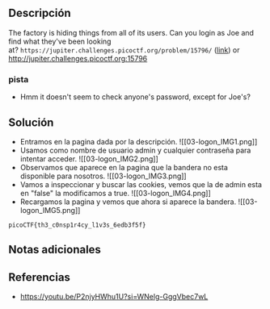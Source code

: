 
## Descripción 

The factory is hiding things from all of its users. Can you login as Joe and find what they've been looking at? `https://jupiter.challenges.picoctf.org/problem/15796/` ([link](https://jupiter.challenges.picoctf.org/problem/15796/)) or http://jupiter.challenges.picoctf.org:15796
### pista

- Hmm it doesn't seem to check anyone's password, except for Joe's?
## Solución

- Entramos en la pagina dada por la descripción.
![[03-logon_IMG1.png]]
- Usamos como nombre de usuario admin y cualquier contraseña para intentar acceder.
![[03-logon_IMG2.png]]
- Observamos que aparece en la pagina que la bandera no esta disponible para nosotros.
![[03-logon_IMG3.png]]
- Vamos a inspeccionar y buscar las cookies, vemos que la de admin esta en "false" la modificamos a true.
![[03-logon_IMG4.png]]
- Recargamos la pagina y vemos que ahora si aparece la bandera.
![[03-logon_IMG5.png]]




```
picoCTF{th3_c0nsp1r4cy_l1v3s_6edb3f5f}
```

## Notas adicionales


## Referencias

- https://youtu.be/P2njyHWhu1U?si=WNelg-GggVbec7wL